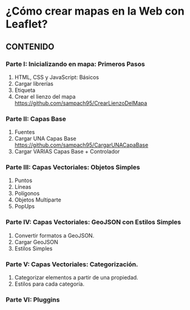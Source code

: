 # ¿Cómo crear mapas en la Web con Leaflet?


## CONTENIDO

### Parte I: Inicializando en mapa: Primeros Pasos
  1. HTML, CSS y JavaScript: Básicos
  2. Cargar librerías
  3. Etiqueta <div>
  4. Crear el lienzo del mapa https://github.com/sampach95/CrearLienzoDelMapa

### Parte II: Capas Base
  1. Fuentes
  2. Cargar UNA Capas Base https://github.com/sampach95/CargarUNACapaBase
  3. Cargar VARIAS Capas Base + Controlador

### Parte III: Capas Vectoriales: Objetos Simples
  1. Puntos
  2. Líneas
  3. Polígonos
  4. Objetos Multiparte
  5. PopUps
 
### Parte IV: Capas Vectoriales: GeoJSON con Estilos Simples
  1. Convertir formatos a GeoJSON.
  2. Cargar GeoJSON 
  3. Estilos Simples 

### Parte V: Capas Vectoriales: Categorización. 
  1. Categorizar elementos a partir de una propiedad. 
  2. Estilos para cada categoría.
 
### Parte VI: Pluggins
  
